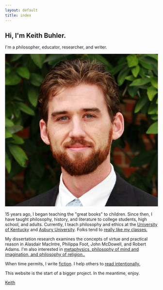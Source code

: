 ```yaml
---
layout: default
title: index
---
```


## Hi, I'm Keith Buhler.

I'm a philosopher, educator, researcher, and writer.

![Keith Buhler](face.jpg)

15 years ago, I began teaching the "great books" to children. Since then, I have taught philosophy, history, and literature to college students, high school, and adults. Currently, I teach philosophy and ethics at the [University of Kentucky](https://philosophy.as.uky.edu/users/kebu226) and [Asbury University](http://colleges.usnews.rankingsandreviews.com/best-colleges/rankings/regional-colleges-south). Folks tend to [really like my classes.](http://www.ratemyprofessors.com/ShowRatings.jsp?tid=1822771)

My dissertation research examines the concepts of virtue and practical reason in Alasdair MacIntre, Philippa Foot, John McDowell, and Robert Adams. I'm also interested in [metaphysics, philosophy of mind and imagination, and philosophy of religion..](https://uky.academia.edu/KeithBuhler)

When time permits, I write [fiction](/fiction). I help others to [read intentionally.](http://www.readingintentionally.com)

This website is the start of a bigger project. In the meantime, enjoy.

[Keith](mailto:keithedbuhler@gmail.com)